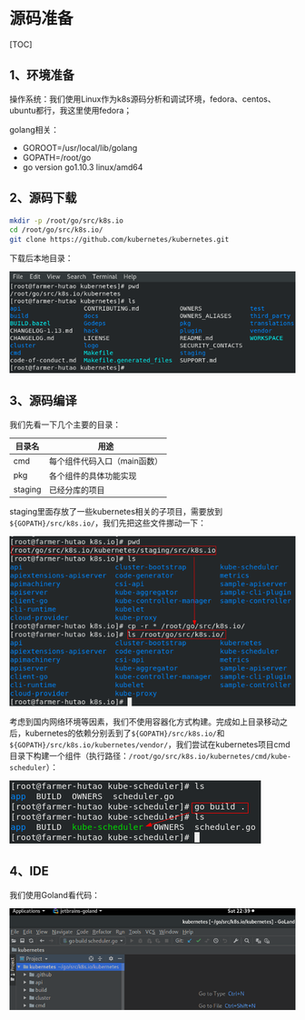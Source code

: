 # 源码准备

[TOC]

## 1、环境准备

操作系统：我们使用Linux作为k8s源码分析和调试环境，fedora、centos、ubuntu都行，我这里使用fedora；

golang相关：

- GOROOT=/usr/local/lib/golang
- GOPATH=/root/go
- go version go1.10.3 linux/amd64

## 2、源码下载

```sh
mkdir -p /root/go/src/k8s.io
cd /root/go/src/k8s.io/
git clone https://github.com/kubernetes/kubernetes.git
```

下载后本地目录：

![1550208476439](./image/1550208476439.png)

## 3、源码编译

我们先看一下几个主要的目录：

| 目录名  | 用途                         |
| ------- | ---------------------------- |
| cmd     | 每个组件代码入口（main函数） |
| pkg     | 各个组件的具体功能实现       |
| staging | 已经分库的项目               |

staging里面存放了一些kubernetes相关的子项目，需要放到`${GOPATH}/src/k8s.io/`，我们先把这些文件挪动一下：

![1550220497629](./image/1550220497629.png)

考虑到国内网络环境等因素，我们不使用容器化方式构建。完成如上目录移动之后，kubernetes的依赖分别丢到了`${GOPATH}/src/k8s.io/`和`${GOPATH}/src/k8s.io/kubernetes/vendor/`，我们尝试在kubernetes项目cmd目录下构建一个组件（执行路径：`/root/go/src/k8s.io/kubernetes/cmd/kube-scheduler`）：

![1550221168405](./image/1550221168405.png)

## 4、IDE

我们使用Goland看代码：

![1550328005342](./image/1550328005342.png)

